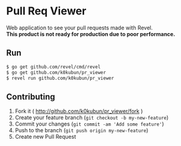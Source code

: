 # Pull Req Viewer

Web application to see your pull requests made with Revel.  
**This product is not ready for production due to poor performance.**

## Run

```bash
$ go get github.com/revel/cmd/revel
$ go get github.com/k0kubun/pr_viewer
$ revel run github.com/k0kubun/pr_viewer
```

## Contributing

1. Fork it ( http://github.com/k0kubun/pr_viewer/fork )
2. Create your feature branch (`git checkout -b my-new-feature`)
3. Commit your changes (`git commit -am 'Add some feature'`)
4. Push to the branch (`git push origin my-new-feature`)
5. Create new Pull Request
